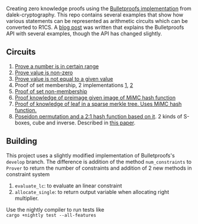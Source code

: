 Creating zero knowledge proofs using the [Bulletproofs implementation](https://github.com/dalek-cryptography/bulletproofs) from dalek-cryptography.
This repo contains several examples that show how various statements can be represented as arithmetic circuits which can be converted to R1CS. A [blog post](https://medium.com/coinmonks/zero-knowledge-proofs-using-bulletproofs-4a8e2579fc82) was written that explains the Bulletproofs API with several examples, though the API has changed slightly.   

  
## Circuits
1. [Prove a number is in certain range](src/gadget_bound_check.rs) 
2. [Prove value is non-zero](src/r1cs_utils.rs)
3. [Prove value is not equal to a given value](src/gadget_not_equals.rs)
4. Proof of set membership, 2 implementations [1](src/gadget_set_membership.rs), [2](src/gadget_set_membership_1.rs)
5. [Proof of set non-membership](src/gadget_set_non_membership.rs)
6. [Proof knowledge of preimage given image of MiMC hash function](src/gadget_mimc.rs)
7. [Proof of knowledge of leaf in a sparse merkle tree. Uses MiMC hash function.](src/gadget_vsmt.rs)
8. [Poseidon permutation and a 2:1 hash function based on it](src/gadget_poseidon.rs). 2 kinds of S-boxes, cube and inverse. Described in [this paper](https://eprint.iacr.org/2019/458).

## Building
This project uses a slightly modified implementation of Bulletproofs's `develop` branch. The difference is addition of the method `num_constraints` to `Prover` 
to return the number of constraints and addition of 2 new methods in constraint system   
1. `evaluate_lc`: to evaluate an linear constraint 
2. `allocate_single`: to return output variable when allocating right multiplier.   

Use the nightly compiler to run tests like   
`cargo +nightly test --all-features`
